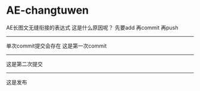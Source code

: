 # AE-changtuwen
AE长图文无缝衔接的表达式
这是什么原因呢？
先要add
再commit
再push
***
单次commit提交会存在
这是第一次commit
***
这是第二次提交
***
这是发布